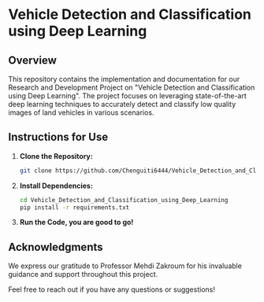 # Vehicle Detection and Classification using Deep Learning

## Overview

This repository contains the implementation and documentation for our Research and Development Project on "Vehicle Detection and Classification using Deep Learning". The project focuses on leveraging state-of-the-art deep learning techniques to accurately detect and classify low quality images of land vehicles in various scenarios.

## Instructions for Use

1. **Clone the Repository:**
   ```bash
   git clone https://github.com/Chenguiti6444/Vehicle_Detection_and_Classification_using_Deep_Learning.git
   ```

2. **Install Dependencies:**
   ```bash
   cd Vehicle_Detection_and_Classification_using_Deep_Learning
   pip install -r requirements.txt
   ```

3. **Run the Code, you are good to go!**


## Acknowledgments

We express our gratitude to Professor Mehdi Zakroum for his invaluable guidance and support throughout this project.

Feel free to reach out if you have any questions or suggestions!
